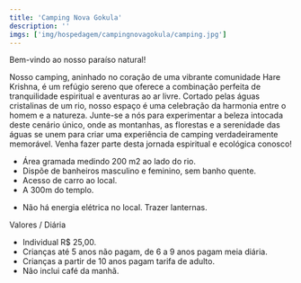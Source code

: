 ```yaml
---
title: 'Camping Nova Gokula'
description: ''
imgs: ['img/hospedagem/campingnovagokula/camping.jpg']
---
```

Bem-vindo ao nosso paraíso natural!

Nosso camping, aninhado no coração de uma vibrante comunidade Hare Krishna, é um refúgio sereno que oferece a combinação perfeita de tranquilidade espiritual e aventuras ao ar livre. Cortado pelas águas cristalinas de um rio, nosso espaço é uma celebração da harmonia entre o homem e a natureza. Junte-se a nós para experimentar a beleza intocada deste cenário único, onde as montanhas, as florestas e a serenidade das águas se unem para criar uma experiência de camping verdadeiramente memorável. Venha fazer parte desta jornada espiritual e ecológica conosco!

- Área gramada medindo 200 m2 ao lado do rio.
- Dispõe de banheiros masculino e feminino, sem banho quente.
- Acesso de carro ao local.
- A 300m do templo.
* Não há energia elétrica no local. Trazer lanternas.

Valores / Diária
- Individual R$ 25,00.
- Crianças até 5 anos não pagam, de 6 a 9 anos pagam meia diária.
- Crianças a partir de 10 anos pagam tarifa de adulto.
- Não inclui café da manhã.